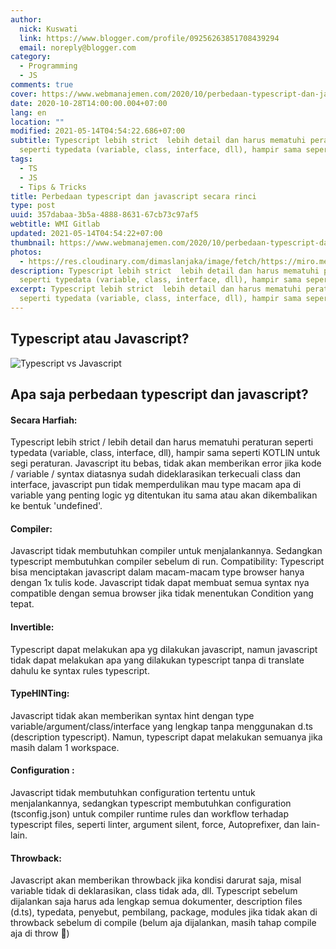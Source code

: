 ```yaml
---
author:
  nick: Kuswati
  link: https://www.blogger.com/profile/09256263851708439294
  email: noreply@blogger.com
category:
  - Programming
  - JS
comments: true
cover: https://www.webmanajemen.com/2020/10/perbedaan-typescript-dan-javascript/c7e1c2c64eb047947cbb8a9c2c18abf6.png
date: 2020-10-28T14:00:00.004+07:00
lang: en
location: ""
modified: 2021-05-14T04:54:22.686+07:00
subtitle: Typescript lebih strict  lebih detail dan harus mematuhi peraturan
  seperti typedata (variable, class, interface, dll), hampir sama seperti
tags:
  - TS
  - JS
  - Tips & Tricks
title: Perbedaan typescript dan javascript secara rinci
type: post
uuid: 357dabaa-3b5a-4888-8631-67cb73c97af5
webtitle: WMI Gitlab
updated: 2021-05-14T04:54:22+07:00
thumbnail: https://www.webmanajemen.com/2020/10/perbedaan-typescript-dan-javascript/c7e1c2c64eb047947cbb8a9c2c18abf6.png
photos:
  - https://res.cloudinary.com/dimaslanjaka/image/fetch/https://miro.medium.com/max/940/1*MfrpVoJuWJz8vyXVJDHUvA.png
description: Typescript lebih strict  lebih detail dan harus mematuhi peraturan
  seperti typedata (variable, class, interface, dll), hampir sama seperti
excerpt: Typescript lebih strict  lebih detail dan harus mematuhi peraturan
  seperti typedata (variable, class, interface, dll), hampir sama seperti
---
```


<h2>Typescript atau Javascript?</h2><img src="https://res.cloudinary.com/dimaslanjaka/image/fetch/https://miro.medium.com/max/940/1*MfrpVoJuWJz8vyXVJDHUvA.png" alt="Typescript vs Javascript"> <h2>Apa saja perbedaan typescript dan javascript?</h2><h4>Secara Harfiah:</h4><p>Typescript lebih strict / lebih detail dan harus mematuhi peraturan seperti typedata (variable, class, interface, dll), hampir sama seperti KOTLIN untuk segi peraturan. Javascript itu bebas, tidak akan memberikan error jika kode / variable / syntax diatasnya sudah dideklarasikan terkecuali class dan interface, javascript pun tidak memperdulikan mau type macam apa di variable yang penting logic yg ditentukan itu sama atau akan dikembalikan ke bentuk 'undefined'.</p> <h4>Compiler:</h4><p>Javascript tidak membutuhkan compiler untuk menjalankannya. Sedangkan typescript membutuhkan compiler sebelum di run. Compatibility: Typescript bisa menciptakan javascript dalam macam-macam type browser hanya dengan 1x tulis kode. Javascript tidak dapat membuat semua syntax nya compatible dengan semua browser jika tidak menentukan Condition yang tepat.</p> <h4>Invertible:</h4><p>Typescript dapat melakukan apa yg dilakukan javascript, namun javascript tidak dapat melakukan apa yang dilakukan typescript tanpa di translate dahulu ke syntax rules typescript.</p> <h4>TypeHINTing:</h4><p>Javascript tidak akan memberikan syntax hint dengan type variable/argument/class/interface yang lengkap tanpa menggunakan d.ts (description typescript). Namun, typescript dapat melakukan semuanya jika masih dalam 1 workspace.</p> <h4>Configuration :</h4><p>Javascript tidak membutuhkan configuration tertentu untuk menjalankannya, sedangkan typescript membutuhkan configuration (tsconfig.json) untuk compiler runtime rules dan workflow terhadap typescript files, seperti linter, argument silent, force, Autoprefixer, dan lain-lain.</p> <h4>Throwback:</h4><p>Javascript akan memberikan throwback jika kondisi darurat saja, misal variable tidak di deklarasikan, class tidak ada, dll. Typescript sebelum dijalankan saja harus ada lengkap semua dokumenter, description files (d.ts), typedata, penyebut, pembilang, package, modules jika tidak akan di throwback sebelum di compile (belum aja dijalankan, masih tahap compile aja di throw 🤣)</p>